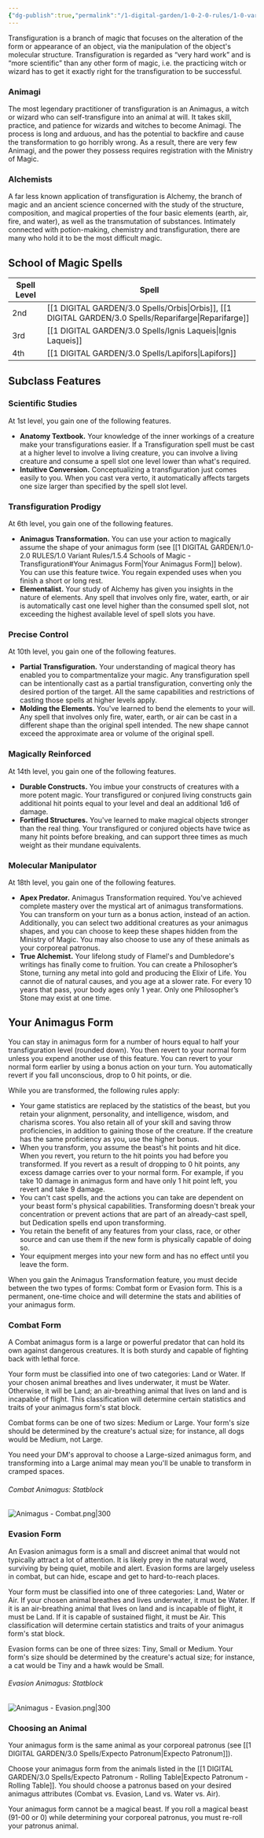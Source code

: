 ```yaml
---
{"dg-publish":true,"permalink":"/1-digital-garden/1-0-2-0-rules/1-0-variant-rules/1-5-4-schools-of-magic-transfiguration/"}
---
```


Transfiguration is a branch of magic that focuses on the alteration of the form or appearance of an object, via the manipulation of the object's molecular structure. Transfiguration is regarded as “very hard work” and is “more scientific” than any other form of magic, i.e. the practicing witch or wizard has to get it exactly right for the transfiguration to be successful.

### Animagi

The most legendary practitioner of transfiguration is an Animagus, a witch or wizard who can self-transfigure into an animal at will. It takes skill, practice, and patience for wizards and witches to become Animagi. The process is long and arduous, and has the potential to backfire and cause the transformation to go horribly wrong. As a result, there are very few Animagi, and the power they possess requires registration with the Ministry of Magic.

### Alchemists

A far less known application of transfiguration is Alchemy, the branch of magic and an ancient science concerned with the study of the structure, composition, and magical properties of the four basic elements (earth, air, fire, and water), as well as the transmutation of substances. Intimately connected with potion-making, chemistry and transfiguration, there are many who hold it to be the most difficult magic.

## School of Magic Spells

| Spell Level | Spell                      |
| ----------- | -------------------------- |
| 2nd         | [[1 DIGITAL GARDEN/3.0 Spells/Orbis\|Orbis]], [[1 DIGITAL GARDEN/3.0 Spells/Reparifarge\|Reparifarge]] |
| 3rd         | [[1 DIGITAL GARDEN/3.0 Spells/Ignis Laqueis\|Ignis Laqueis]]          |
| 4th         | [[1 DIGITAL GARDEN/3.0 Spells/Lapifors\|Lapifors]]               |

## Subclass Features

### Scientific Studies

At 1st level, you gain one of the following features.

* **Anatomy Textbook.** Your knowledge of the inner workings of a creature make your transfigurations easier. If a Transfiguration spell must be cast at a higher level to involve a living creature, you can involve a living creature and consume a spell slot one level lower than what's required.
* **Intuitive Conversion.** Conceptualizing a transfiguration just comes easily to you. When you cast vera verto, it automatically affects targets one size larger than specified by the spell slot level.

### Transfiguration Prodigy

At 6th level, you gain one of the following features.

* **Animagus Transformation.** You can use your action to magically assume the shape of your animagus form (see [[1 DIGITAL GARDEN/1.0-2.0 RULES/1.0 Variant Rules/1.5.4 Schools of Magic - Transfiguration#Your Animagus Form\|Your Animagus Form]] below). You can use this feature twice. You regain expended uses when you finish a short or long rest.
* **Elementalist.** Your study of Alchemy has given you insights in the nature of elements. Any spell that involves only fire, water, earth, or air is automatically cast one level higher than the consumed spell slot, not exceeding the highest available level of spell slots you have.

### Precise Control

At 10th level, you gain one of the following features.

* **Partial Transfiguration.** Your understanding of magical theory has enabled you to compartmentalize your magic. Any transfiguration spell can be intentionally cast as a partial transfiguration, converting only the desired portion of the target. All the same capabilities and restrictions of casting those spells at higher levels apply.
* **Molding the Elements.** You've learned to bend the elements to your will. Any spell that involves only fire, water, earth, or air can be cast in a different shape than the original spell intended. The new shape cannot exceed the approximate area or volume of the original spell.

### Magically Reinforced

At 14th level, you gain one of the following features.

* **Durable Constructs.** You imbue your constructs of creatures with a more potent magic. Your transfigured or conjured living constructs gain additional hit points equal to your level and deal an additional 1d6 of damage.
* **Fortified Structures.** You've learned to make magical objects stronger than the real thing. Your transfigured or conjured objects have twice as many hit points before breaking, and can support three times as much weight as their mundane equivalents.

### Molecular Manipulator

At 18th level, you gain one of the following features.

* **Apex Predator.** Animagus Transformation required. You've achieved complete mastery over the mystical art of animagus transformations. You can transform on your turn as a bonus action, instead of an action. Additionally, you can select two additional creatures as your animagus shapes, and you can choose to keep these shapes hidden from the Ministry of Magic. You may also choose to use any of these animals as your corporeal patronus.
* **True Alchemist.** Your lifelong study of Flamel's and Dumbledore's writings has finally come to fruition. You can create a Philosopher’s Stone, turning any metal into gold and producing the Elixir of Life. You cannot die of natural causes, and you age at a slower rate. For every 10 years that pass, your body ages only 1 year. Only one Philosopher’s Stone may exist at one time.

## Your Animagus Form

You can stay in animagus form for a number of hours equal to half your transfiguration level (rounded down). You then revert to your normal form unless you expend another use of this feature. You can revert to your normal form earlier by using a bonus action on your turn. You automatically revert if you fall unconscious, drop to 0 hit points, or die.

While you are transformed, the following rules apply:

* Your game statistics are replaced by the statistics of the beast, but you retain your alignment, personality, and intelligence, wisdom, and charisma scores. You also retain all of your skill and saving throw proficiencies, in addition to gaining those of the creature. If the creature has the same proficiency as you, use the higher bonus.
* When you transform, you assume the beast's hit points and hit dice. When you revert, you return to the hit points you had before you transformed. If you revert as a result of dropping to 0 hit points, any excess damage carries over to your normal form. For example, if you take 10 damage in animagus form and have only 1 hit point left, you revert and take 9 damage.
* You can't cast spells, and the actions you can take are dependent on your beast form's physical capabilities. Transforming doesn't break your concentration or prevent actions that are part of an already-cast spell, but Dedication spells end upon transforming.
* You retain the benefit of any features from your class, race, or other source and can use them if the new form is physically capable of doing so.
* Your equipment merges into your new form and has no effect until you leave the form.

When you gain the Animagus Transformation feature, you must decide between the two types of forms: Combat form or Evasion form. This is a permanent, one-time choice and will determine the stats and abilities of your animagus form. 

### Combat Form 
A Combat animagus form is a large or powerful predator that can hold its own against dangerous creatures. It is both sturdy and capable of fighting back with lethal force. 

Your form must be classified into one of two categories: Land or Water. If your chosen animal breathes and lives underwater, it must be Water. Otherwise, it will be Land; an air-breathing animal that lives on land and is incapable of flight. This classification will determine certain statistics and traits of your animagus form's stat block. 

Combat forms can be one of two sizes: Medium or Large. Your form's size should be determined by the creature's actual size; for instance, all dogs would be Medium, not Large. 

You need your DM's approval to choose a Large-sized animagus form, and transforming into a Large animal may mean you'll be unable to transform in cramped spaces.

###### Combat Animagus: Statblock
![Animagus - Combat.png|300](/img/user/1%20DIGITAL%20GARDEN/10.0%20CREATURES/(Attachments)/WW%20Bestiary/Animagus%20-%20Combat.png)
### Evasion Form 
An Evasion animagus form is a small and discreet animal that would not typically attract a lot of attention. It is likely prey in the natural word, surviving by being quiet, mobile and alert. Evasion forms are largely useless in combat, but can hide, escape and get to hard-to-reach places. 

Your form must be classified into one of three categories: Land, Water or Air. If your chosen animal breathes and lives underwater, it must be Water. If it is an air-breathing animal that lives on land and is incapable of flight, it must be Land. If it is capable of sustained flight, it must be Air. This classification will determine certain statistics and traits of your animagus form's stat block. 

Evasion forms can be one of three sizes: Tiny, Small or Medium. Your form's size should be determined by the creature's actual size; for instance, a cat would be Tiny and a hawk would be Small.

###### Evasion Animagus: Statblock
![Animagus - Evasion.png|300](/img/user/1%20DIGITAL%20GARDEN/10.0%20CREATURES/(Attachments)/WW%20Bestiary/Animagus%20-%20Evasion.png)

### Choosing an Animal 
Your animagus form is the same animal as your corporeal patronus (see [[1 DIGITAL GARDEN/3.0 Spells/Expecto Patronum\|Expecto Patronum]]). 

Choose your animagus form from the animals listed in the  [[1 DIGITAL GARDEN/3.0 Spells/Expecto Patronum - Rolling Table\|Expecto Patronum - Rolling Table]]. You should choose a patronus based on your desired animagus attributes (Combat vs. Evasion, Land vs. Water vs. Air). 

Your animagus form cannot be a magical beast. If you roll a magical beast (91-00 or 0) while determining your corporeal patronus, you must re-roll your patronus animal.